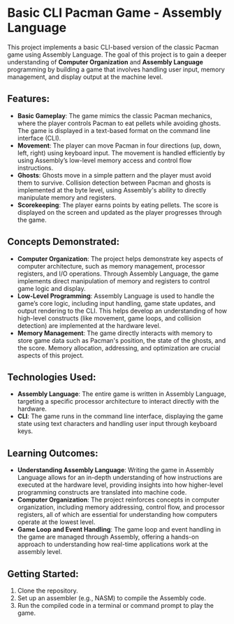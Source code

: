 # Basic CLI Pacman Game - Assembly Language

This project implements a basic CLI-based version of the classic Pacman game using Assembly Language. The goal of this project is to gain a deeper understanding of **Computer Organization** and **Assembly Language** programming by building a game that involves handling user input, memory management, and display output at the machine level.

## Features:
- **Basic Gameplay**: The game mimics the classic Pacman mechanics, where the player controls Pacman to eat pellets while avoiding ghosts. The game is displayed in a text-based format on the command line interface (CLI).
- **Movement**: The player can move Pacman in four directions (up, down, left, right) using keyboard input. The movement is handled efficiently by using Assembly’s low-level memory access and control flow instructions.
- **Ghosts**: Ghosts move in a simple pattern and the player must avoid them to survive. Collision detection between Pacman and ghosts is implemented at the byte level, using Assembly's ability to directly manipulate memory and registers.
- **Scorekeeping**: The player earns points by eating pellets. The score is displayed on the screen and updated as the player progresses through the game.
  
## Concepts Demonstrated:
- **Computer Organization**: The project helps demonstrate key aspects of computer architecture, such as memory management, processor registers, and I/O operations. Through Assembly Language, the game implements direct manipulation of memory and registers to control game logic and display.
- **Low-Level Programming**: Assembly Language is used to handle the game’s core logic, including input handling, game state updates, and output rendering to the CLI. This helps develop an understanding of how high-level constructs (like movement, game loops, and collision detection) are implemented at the hardware level.
- **Memory Management**: The game directly interacts with memory to store game data such as Pacman's position, the state of the ghosts, and the score. Memory allocation, addressing, and optimization are crucial aspects of this project.
  
## Technologies Used:
- **Assembly Language**: The entire game is written in Assembly Language, targeting a specific processor architecture to interact directly with the hardware.
- **CLI**: The game runs in the command line interface, displaying the game state using text characters and handling user input through keyboard keys.

## Learning Outcomes:
- **Understanding Assembly Language**: Writing the game in Assembly Language allows for an in-depth understanding of how instructions are executed at the hardware level, providing insights into how higher-level programming constructs are translated into machine code.
- **Computer Organization**: The project reinforces concepts in computer organization, including memory addressing, control flow, and processor registers, all of which are essential for understanding how computers operate at the lowest level.
- **Game Loop and Event Handling**: The game loop and event handling in the game are managed through Assembly, offering a hands-on approach to understanding how real-time applications work at the assembly level.

## Getting Started:
1. Clone the repository.
2. Set up an assembler (e.g., NASM) to compile the Assembly code.
3. Run the compiled code in a terminal or command prompt to play the game.
